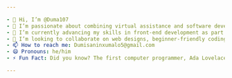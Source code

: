 ```yaml
---

- 👋 Hi, I’m @Duma107  
- 👀 I’m passionate about combining virtual assistance and software development to create innovative real-time solutions.  
- 🌱 I’m currently advancing my skills in front-end development as part of the CodeSpace Academy program while integrating project management from the ALX Virtual Assistant Fellowship. I'm also exploring the endless possibilities of Linux Ubuntu for both development and virtual assistance.  
- 💞️ I’m looking to collaborate on web designs, beginner-friendly coding projects, open-source contributions, and projects that merge virtual assistance with software development for enhanced productivity.  
- 📫 How to reach me: Dumisaninxumalo5@gmail.com  
- 😄 Pronouns: he/him  
- ⚡ Fun Fact: Did you know? The first computer programmer, Ada Lovelace, wrote an algorithm for a machine that didn't even exist yet! Her work laid the foundation for modern programming—talk about coding for the future! 🚀

---
```


<!---
Duma107/Duma107 is a ✨ special ✨ repository because its `README.md` (this file) appears on your GitHub profile.
You can click the Preview link to take a look at your changes.
--->
